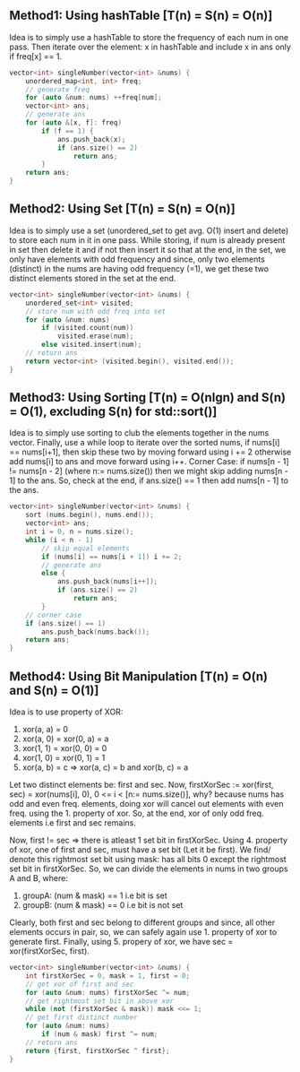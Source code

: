 ## Method1: Using hashTable [T(n) = S(n) = O(n)]

Idea is to simply use a hashTable to store the frequency of each num in one pass. Then iterate over the element: x in hashTable and include x in ans only if freq[x] == 1.

```cpp
vector<int> singleNumber(vector<int> &nums) {
	unordered_map<int, int> freq;
	// generate freq
	for (auto &num: nums) ++freq[num];
	vector<int> ans;
	// generate ans
	for (auto &[x, f]: freq)
		if (f == 1) {
			ans.push_back(x);
			if (ans.size() == 2)
				return ans;
		}
	return ans;
}
```
## Method2: Using Set [T(n) = S(n) = O(n)]
Idea is to simply use a set (unordered_set to get avg. O(1) insert and delete) to store each num in it in one pass. While storing, if num is already present in set then delete it and if not then insert it so that at the end, in the set, we only have elements with odd frequency and since, only two elements (distinct) in the nums are having odd frequency (=1), we get these two distinct elements stored in the set at the end.
```cpp
vector<int> singleNumber(vector<int> &nums) {
	unordered_set<int> visited;
	// store num with odd freq into set
	for (auto &num: nums)
		if (visited.count(num))
			visited.erase(num);
		else visited.insert(num);
	// return ans
	return vector<int> (visited.begin(), visited.end());
}
```
## Method3: Using Sorting [T(n) = O(nlgn) and S(n) = O(1), excluding S(n) for std::sort()]
Idea is to simply use sorting to club the elements together in the nums vector. Finally, use a while loop to iterate over the sorted nums, if nums[i] == nums[i+1], then skip these two by moving forward using i += 2 otherwise add nums[i] to ans and move forward using i++.
Corner Case: if nums[n - 1] != nums[n - 2] (where n:= nums.size()) then we might skip adding nums[n - 1] to the ans. So, check at the end, if ans.size() == 1 then add nums[n - 1] to the ans.
```cpp
vector<int> singleNumber(vector<int> &nums) {
	sort (nums.begin(), nums.end());
	vector<int> ans;
	int i = 0, n = nums.size();
	while (i < n - 1)
	    // skip equal elements
		if (nums[i] == nums[i + 1]) i += 2;
		// generate ans
		else {
			ans.push_back(nums[i++]);
			if (ans.size() == 2)
				return ans;
		}
	// corner case
	if (ans.size() == 1) 
		ans.push_back(nums.back());
	return ans;
}
```
## Method4: Using Bit Manipulation [T(n) = O(n) and S(n) = O(1)]
Idea is to use property of XOR:
1. xor(a, a) = 0
2. xor(a, 0) = xor(0, a) = a
3. xor(1, 1) = xor(0, 0) = 0
4. xor(1, 0) = xor(0, 1) = 1
5. xor(a, b) = c => xor(a, c) = b and xor(b, c) = a

Let two distinct elements be: first and sec. Now, firstXorSec := xor(first, sec) = xor(nums[i], 0), 0 <= i < [n:= nums.size()], why? because nums has odd and even freq. elements, doing xor will cancel out elements with even freq. using the 1. property of xor. So, at the end, xor of only odd freq. elements i.e first and sec remains.

Now, first != sec => there is atleast 1 set bit in firstXorSec. Using 4. property of xor, one of first and sec, must have a set bit (Let it be first). We find/ denote this rightmost set bit using mask: has all bits 0 except the rightmost set bit in firstXorSec. So, we can divide the elements in nums in two groups A and B, where:
1. groupA: (num & mask) == 1 i.e bit is set
2. groupB: (num & mask) == 0 i.e bit is not set

Clearly, both first and sec belong to different groups and since, all other elements occurs in pair, so, we can safely again use 1. property of xor to generate first. Finally, using 5. propery of xor, we have sec = xor(firstXorSec, first).
```cpp
vector<int> singleNumber(vector<int> &nums) {
	int firstXorSec = 0, mask = 1, first = 0;
	// get xor of first and sec
	for (auto &num: nums) firstXorSec ^= num;
	// get rightmost set bit in above xor
	while (not (firstXorSec & mask)) mask <<= 1;
	// get first distinct number
	for (auto &num: nums)
		if (num & mask) first ^= num;
	// return ans
	return {first, firstXorSec ^ first};
}
```
